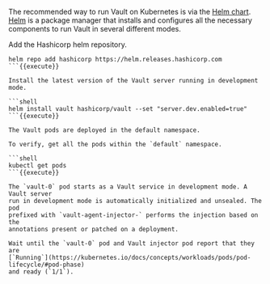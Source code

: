 The recommended way to run Vault on Kubernetes is via the [Helm
chart](https://www.vaultproject.io/docs/platform/k8s/helm.html).
[Helm](https://helm.sh/docs/helm/) is a package manager that installs and
configures all the necessary components to run Vault in several different
modes.

Add the Hashicorp helm repository.

```shell
helm repo add hashicorp https://helm.releases.hashicorp.com
```{{execute}}

Install the latest version of the Vault server running in development mode.

```shell
helm install vault hashicorp/vault --set "server.dev.enabled=true"
```{{execute}}

The Vault pods are deployed in the default namespace.

To verify, get all the pods within the `default` namespace.

```shell
kubectl get pods
```{{execute}}

The `vault-0` pod starts as a Vault service in development mode. A Vault server
run in development mode is automatically initialized and unsealed. The pod
prefixed with `vault-agent-injector-` performs the injection based on the
annotations present or patched on a deployment.

Wait until the `vault-0` pod and Vault injector pod report that they are
[`Running`](https://kubernetes.io/docs/concepts/workloads/pods/pod-lifecycle/#pod-phase)
and ready (`1/1`).

